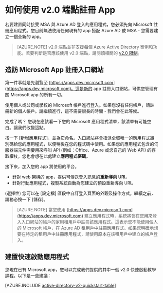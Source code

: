 <properties
	pageTitle="v2.0 app 註冊 |Microsoft Azure"
	description="如何向 Microsoft 註冊 app，以使用 v2.0 端點啟用登入及存取 Microsoft 服務"
	services="active-directory"
	documentationCenter=""
	authors="dstrockis"
	manager="mbaldwin"
	editor=""/>

<tags
	ms.service="active-directory"
	ms.workload="identity"
	ms.tgt_pltfrm="na"
	ms.devlang="na"
	ms.topic="article"
	ms.date="09/16/2016"
	ms.author="dastrock"/>

# 如何使用 v2.0 端點註冊 App

若要建置同時接受 MSA 與 Azure AD 登入的應用程式，您必須先向 Microsoft 註冊應用程式。您目前無法使用任何現有的 app 搭配 Azure AD 或 MSA - 您需要建立一個全新的 app。

> [AZURE.NOTE]
	v2.0 端點並非支援每個 Azure Active Directory 案例和功能。若要判斷是否應該使用 v2.0 端點，請閱讀相關的 [v2.0 限制](active-directory-v2-limitations.md)。

## 造訪 Microsoft App 註冊入口網站
第一件事就是先瀏覽至 [https://apps.dev.microsoft.com](https://apps.dev.microsoft.com)。這是新的 app 註冊入口網站，可供您管理有關 Microsoft app 的所有一切。

使用個人或公司或學校的 Microsoft 帳戶進行登入。如果您沒有任何帳戶，請註冊新的個人帳戶。請繼續進行，這不需要很長的時間 - 我們會在此等候。

完成了嗎？ 您現在應該看一下您的 Microsoft 應用程式清單，該清單有可能空白。讓我們改變這點。

按一下 [新增應用程式]，並為它命名。入口網站將會指派全域唯一的應用程式識別碼給您的應用程式，以便稍後在您的程式碼中使用。如果您的應用程式包含的伺服器端元件需要用來呼叫 API (例如：Office、Azure 或您自己的 Web API) 的存取權杖，您也會想在此處建立**應用程式密碼**。
<!-- TODO: Link for app secrets -->

接下來，加入您的 app 將使用的平台。

- 針對 web 架構的 app，提供可傳送登入訊息的**重新導向 URI**。
- 針對行動應用程式，複製系統自動為您建立的預設重新導向 URI。

(選擇性) 您可以在 [設定檔] 區段中自訂登入頁面的外觀及操作方式。繼續之前，請務必按一下 [儲存]。

> [AZURE.NOTE] 當您使用 [https://apps.dev.microsoft.com](https://apps.dev.microsoft.com) 建立應用程式時，系統將會在您用來登入入口網站的帳戶的家用租用戶中註冊該應用程式。這表示您不能使用個人的 Microsoft 帳戶，在 Azure AD 租用戶中註冊應用程式。如果您明確地想要在特定的租用戶中註冊應用程式，請使用原本在該租用戶中建立的帳戶登入。

## 建置快速啟動應用程式
您現在已有 Microsoft app，您可以完成我們提供的其中一個 v2.0 快速啟動教學課程。以下是一些建議：

[AZURE.INCLUDE [active-directory-v2-quickstart-table](../../includes/active-directory-v2-quickstart-table.md)]

<!---HONumber=AcomDC_0921_2016-->